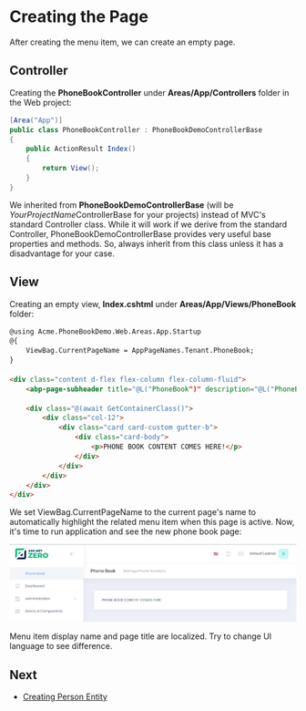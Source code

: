 # Creating the Page

After creating the menu item, we can create an empty page.

## Controller

Creating the **PhoneBookController** under **Areas/App/Controllers**
folder in the Web project:

```csharp
[Area("App")]
public class PhoneBookController : PhoneBookDemoControllerBase
{
    public ActionResult Index()
    {
        return View();
    }
}
```

We inherited from **PhoneBookDemoControllerBase** (will be
*YourProjectName*ControllerBase for your projects) instead of MVC's
standard Controller class. While it will work if we derive from the
standard Controller, PhoneBookDemoControllerBase provides very useful
base properties and methods. So, always inherit from this class unless
it has a disadvantage for your case.

## View

Creating an empty view, **Index.cshtml** under
**Areas/App/Views/PhoneBook** folder:

```html
@using Acme.PhoneBookDemo.Web.Areas.App.Startup
@{
    ViewBag.CurrentPageName = AppPageNames.Tenant.PhoneBook;
}

<div class="content d-flex flex-column flex-column-fluid">
    <abp-page-subheader title="@L("PhoneBook")" description="@L("PhoneBookInfo")"></abp-page-subheader>
    
    <div class="@(await GetContainerClass()">          
        <div class="col-12">
            <div class="card card-custom gutter-b">
                <div class="card-body">
                    <p>PHONE BOOK CONTENT COMES HERE!</p>
                </div>
            </div>
        </div>          
    </div>
</div>
```

We set ViewBag.CurrentPageName to the current page's name to
automatically highlight the related menu item when this page is active.
Now, it's time to run application and see the new phone book page:

<img src="images/phonebook-devextreme-empty-1.png" alt="Phone book empty screen" class="img-thumbnail" />

Menu item display name and page title are localized. Try to change UI
language to see difference.

## Next

- [Creating Person Entity](Developing-Step-By-Step-Core-Creating-Person-Entity.md)
